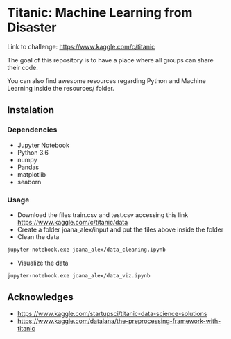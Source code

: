 # Titanic: Machine Learning from Disaster

Link to challenge: https://www.kaggle.com/c/titanic

The goal of this repository is to have a place where all groups can share their code.

You can also find awesome resources regarding Python and Machine Learning inside the resources/ folder.

## Instalation

### Dependencies

- Jupyter Notebook
- Python 3.6
- numpy
- Pandas
- matplotlib
- seaborn

### Usage

- Download the files train.csv and test.csv accessing this link https://www.kaggle.com/c/titanic/data
- Create a folder joana_alex/input and put the files above inside the folder
- Clean the data
```sh
jupyter-notebook.exe joana_alex/data_cleaning.ipynb
```

- Visualize the data
```sh
jupyter-notebook.exe joana_alex/data_viz.ipynb
```

## Acknowledges
- https://www.kaggle.com/startupsci/titanic-data-science-solutions
- https://www.kaggle.com/datalana/the-preprocessing-framework-with-titanic
